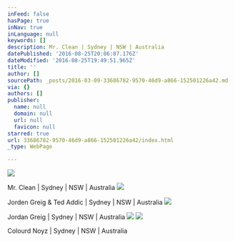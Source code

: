 ```yaml
---
inFeed: false
hasPage: true
inNav: true
inLanguage: null
keywords: []
description: Mr. Clean | Sydney | NSW | Australia
datePublished: '2016-08-25T20:06:07.176Z'
dateModified: '2016-08-25T19:49:51.965Z'
title: ''
author: []
sourcePath: _posts/2016-03-09-33686782-9570-46d9-a866-152501226a42.md
via: {}
authors: []
publisher:
  name: null
  domain: null
  url: null
  favicon: null
starred: true
url: 33686782-9570-46d9-a866-152501226a42/index.html
_type: WebPage

---
```

![](https://the-grid-user-content.s3-us-west-2.amazonaws.com/1dd6f3c9-3de7-4e7e-a353-d1e7f17f016f.jpg)

Mr. Clean | Sydney | NSW | Australia
![](https://the-grid-user-content.s3-us-west-2.amazonaws.com/a7020efd-7615-44d9-9149-d5be5a6b48c0.jpg)

Jorden Greig & Ted Addic | Sydney | NSW | Australia
![](https://the-grid-user-content.s3-us-west-2.amazonaws.com/77369e6e-75d2-49d7-9232-ce0dfe94ca91.jpg)

Jordan Greig | Sydney | NSW | Australia
![](https://the-grid-user-content.s3-us-west-2.amazonaws.com/68f85f43-1fbc-4f34-a721-45155aa8c489.jpg)
![](https://the-grid-user-content.s3-us-west-2.amazonaws.com/86e59032-6f0b-4101-b071-95861e7a3630.jpg)

Colourd Noyz | Sydney | NSW | Australia